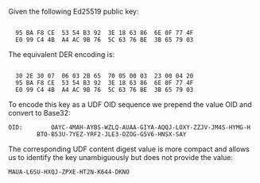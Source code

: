 
Given the following Ed25519 public key:

~~~~

  95 BA F8 CE  53 54 B3 92  3E 18 63 86  6E 0F 77 4F
  E0 99 C4 4B  A4 AC 9B 76  5C 63 76 BE  3B 65 79 03
~~~~

The equivalent DER encoding is:

~~~~

  30 2E 30 07  06 03 2B 65  70 05 00 03  23 00 04 20
  95 BA F8 CE  53 54 B3 92  3E 18 63 86  6E 0F 77 4F
  E0 99 C4 4B  A4 AC 9B 76  5C 63 76 BE  3B 65 79 03
~~~~

To encode this key as a UDF OID sequence we prepend the value OID
and convert to Base32:

~~~~
OID:        OAYC-4MAH-AYBS-WZLQ-AUAA-GIYA-AQQJ-LOXY-ZZJV-JM4S-HYMG-H
        BTO-B53U-7YEZ-YRF2-JLE3-OZOG-G5V6-HNSX-SAY
~~~~

The corresponding UDF content digest value is more compact and allows us to identify the 
key unambiguously but does not provide the value:

~~~~
MAUA-L6SU-HXQJ-ZPXE-HT2N-K644-DKNO
~~~~
